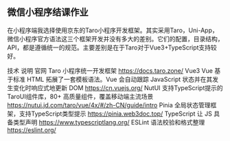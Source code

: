 ## 微信小程序结课作业

在小程序端我选择使用京东的Taro小程序开发框架。其实采用Taro，Uni-App，微信小程序官方语法这三个框架开发并没有多大的差别。它们的配置，目录结构，API，都是遵循统一的规范。主要差别是在于Taro对于Vue3+TypeScript支持较好。

技术	说明	官网
Taro	小程序统一开发框架	https://docs.taro.zone/
Vue3	Vue 基于标准 HTML 拓展了一套模板语法。Vue 会自动跟踪 JavaScript 状态并在其发生变化时响应式地更新 DOM	https://cn.vuejs.org/
NutUI	支持TypeScript提示的TaroUI组件库，80+ 高质量组件，覆盖移动端主流场景	https://nutui.jd.com/taro/vue/4x/#/zh-CN/guide/intro
Pinia	全局状态管理框架，支持TypeScript类型提示	https://pinia.web3doc.top/
TypeScript	让 JS 具备类型声明	https://www.typescriptlang.org/
ESLint	语法校验和格式整理	https://eslint.org/
